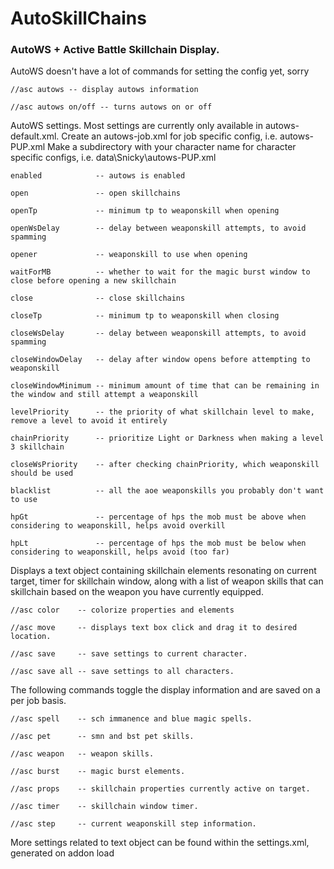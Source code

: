 # AutoSkillChains
### AutoWS + Active Battle Skillchain Display.

AutoWS doesn't have a lot of commands for setting the config yet, sorry

    //asc autows -- display autows information

    //asc autows on/off -- turns autows on or off

AutoWS settings.  Most settings are currently only available in autows-default.xml.
Create an autows-job.xml for job specific config, i.e. autows-PUP.xml
Make a subdirectory with your character name for character specific configs, i.e. data\Snicky\autows-PUP.xml

    enabled            -- autows is enabled
    
    open               -- open skillchains
    
    openTp             -- minimum tp to weaponskill when opening
    
    openWsDelay        -- delay between weaponskill attempts, to avoid spamming
    
    opener             -- weaponskill to use when opening
    
    waitForMB          -- whether to wait for the magic burst window to close before opening a new skillchain
    
    close              -- close skillchains
    
    closeTp            -- minimum tp to weaponskill when closing

    closeWsDelay       -- delay between weaponskill attempts, to avoid spamming

    closeWindowDelay   -- delay after window opens before attempting to weaponskill

    closeWindowMinimum -- minimum amount of time that can be remaining in the window and still attempt a weaponskill
    
    levelPriority      -- the priority of what skillchain level to make, remove a level to avoid it entirely
    
    chainPriority      -- prioritize Light or Darkness when making a level 3 skillchain

    closeWsPriority    -- after checking chainPriority, which weaponskill should be used
    
    blacklist          -- all the aoe weaponskills you probably don't want to use
    
    hpGt               -- percentage of hps the mob must be above when considering to weaponskill, helps avoid overkill
    
    hpLt               -- percentage of hps the mob must be below when considering to weaponskill, helps avoid (too far)

Displays a text object containing skillchain elements resonating on current target, timer for skillchain window,
along with a list of weapon skills that can skillchain based on the weapon you have currently equipped. 

    //asc color    -- colorize properties and elements
    
    //asc move     -- displays text box click and drag it to desired location.

    //asc save     -- save settings to current character.

    //asc save all -- save settings to all characters.

The following commands toggle the display information and are saved on a per job basis.

    //asc spell    -- sch immanence and blue magic spells.

    //asc pet      -- smn and bst pet skills.

    //asc weapon   -- weapon skills.

    //asc burst    -- magic burst elements.

    //asc props    -- skillchain properties currently active on target.

    //asc timer    -- skillchain window timer.

    //asc step     -- current weaponskill step information.

More settings related to text object can be found within the settings.xml, generated on addon load
